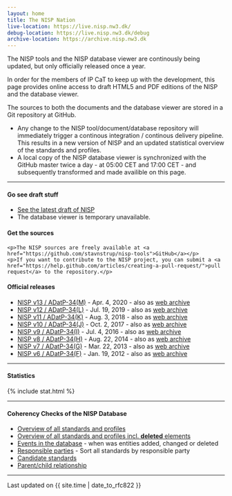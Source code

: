 ```yaml
---
layout: home
title: The NISP Nation
live-location: https://live.nisp.nw3.dk/
debug-location: https://live.nisp.nw3.dk/debug
archive-location: https://archive.nisp.nw3.dk
---
```


The NISP tools and the NISP database viewer are continously being updated, but only officially released once a year.

In order for the members of IP CaT to keep up with the development, this page provides online access to draft HTML5 and PDF editions of the NISP and the database viewer.

The sources to both the documents and the database viewer are stored in a Git repository at GitHub.

- Any change to the NISP tool/document/database repository will immediately trigger a continous integration / continous delivery pipeline. This results in a new version of NISP and an updated statistical overview of the standards and profiles.
- A local copy of the NISP database viewer is synchronized with the GitHub master twice a day - at 05:00 CET and 17:00 CET - and subsequently transformed and made availible on this page.

<hr />

<div class="link-box">

  <div class="quick-links">
    <h4>Go see draft stuff</h4>
    <ul class="daily">
      <li><a href="{{ page.live-location }}">See the latest draft of NISP</a></li>
      <li>The database viewer is temporary unavailable.</li>
<!--
      <li><a href="http://noswg.nw3.dk/thenispnation/dailyviewer/">Use the database viewer</a></li>
      <li><a href="http://noswg.nw3.dk/thenispnation/dailyviewer.public/">Use the database viewer (public edition)</a></li>
-->
    </ul>

  </div>

  <div class="git-links">
    <h4>Get the sources</h4>

    <p>The NISP sources are freely available at <a href="https://github.com/stavnstrup/nisp-tools">GitHub</a></p>
    <p>If you want to contribute to the NISP project, you can submit a <a href="https://help.github.com/articles/creating-a-pull-request/">pull request</a> to the repository.</p>

  </div>
</div>

<h4>Official releases</h4>
<ul>
  <li><a href="{{ page.archive-location}}/nisp-13.0/">NISP v13 / ADatP-34(M)</a> -
  Apr. 4, 2020  - also as <a href="{{ page.archive-location}}/nisp-web-13.0-release.zip">web archive</a></li>
  <li><a href="{{ page.archive-location}}/nisp-12.0/">NISP v12 / ADatP-34(L)</a> -
  Jul. 19, 2019  - also as <a href="{{ page.archive-location}}/nisp-web-12.0-release.zip">web archive</a></li>
  <li><a href="{{ page.archive-location}}/nisp-11.0/">NISP v11 / ADatP-34(K)</a> -
  Aug. 3, 2018  - also as <a href="{{ page.archive-location}}/nisp-web-11.0-release.zip">web archive</a></li>
  <li><a href="{{ page.archive-location}}/nisp-10.0/">NISP v10 / ADatP-34(J)</a> -
  Oct. 2, 2017  - also as <a href="{{ page.archive-location}}/nisp-web-10.0-release.zip">web archive</a></li>
  <li><a href="{{ page.archive-location}}/nisp-9.0/">NISP v9 / ADatP-34(I)</a> -
  Jul. 4, 2016 - also as <a href="{{ page.archive-location}}/nisp-web-9.0-release.zip">web archive</a></li>
  <li><a href="{{ page.archive-location}}/nisp-8.0/">NISP v8 / ADatP-34(H)</a> -
  Aug. 22, 2014  - also as <a href="{{ page.archive-location}}/nisp-web-8.0-release.zip">web archive</a></li>
  <li><a href="{{ page.archive-location}}/nisp-7.0/">NISP v7 / ADatP-34(G)</a> -
  Mar. 22, 2013 - also as <a href="{{ page.archive-location}}/nisp-web-7.0-release.zip">web archive</a></li>
  <li><a href="{{ page.archive-location}}/nisp-6.0/">NISP v6 / ADatP-34(F)</a> -
  Jan. 19, 2012 - also as <a href="{{ page.archive-location}}/nisp-web-6.0-release.zip">web archive</a></li>
</ul>

<hr/>

#### Statistics

{% include stat.html %}

<hr />

#### Coherency Checks of the NISP Database

- [Overview of all standards and profiles]({{page.debug-location}}/current.html)
- [Overview of all standards and profiles incl. **deleted** elements]({{page.debug-location}}/overview.html)
- [Events in the database]({{page.debug-location}}/dates.html) - when was entities added, changed or deleted
- [Responsible parties]({{page.debug-location}}/responsibleparties.html) - Sort all standards by responsible party
- [Candidate standards]({{page.debug-location}}/upcoming.html)
- [Parent/child relationship]({{page.debug-location}}/family.html)

<!--
* [Overview of all standards and profiles](/debug/overview.html)
* [Events in the database](/debug/dates.html)
-->

<hr />

<div class="footer">
  <p>Last updated on {{ site.time | date_to_rfc822 }}</p>
</div>
